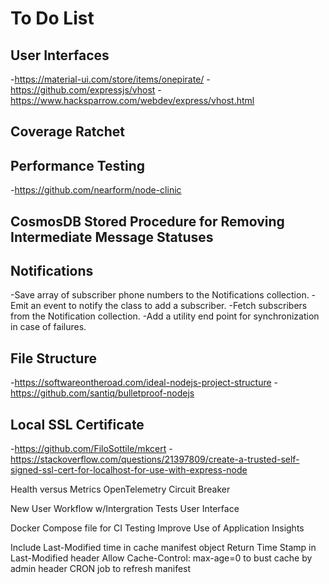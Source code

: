 # To Do List
## User Interfaces
-https://material-ui.com/store/items/onepirate/
-https://github.com/expressjs/vhost
-https://www.hacksparrow.com/webdev/express/vhost.html
## Coverage Ratchet
## Performance Testing
-https://github.com/nearform/node-clinic
## CosmosDB Stored Procedure for Removing Intermediate Message Statuses
## Notifications
-Save array of subscriber phone numbers to the Notifications collection.
-Emit an event to notify the class to add a subscriber.
-Fetch subscribers from the Notification collection.
-Add a utility end point for synchronization in case of failures.
## File Structure
-https://softwareontheroad.com/ideal-nodejs-project-structure
-https://github.com/santiq/bulletproof-nodejs
## Local SSL Certificate
-https://github.com/FiloSottile/mkcert
-https://stackoverflow.com/questions/21397809/create-a-trusted-self-signed-ssl-cert-for-localhost-for-use-with-express-node

Health versus Metrics
OpenTelemetry
Circuit Breaker

New User Workflow w/Intergration Tests
User Interface

Docker Compose file for CI Testing
Improve Use of Application Insights

Include Last-Modified time in cache manifest object
Return Time Stamp in Last-Modified header
Allow Cache-Control: max-age=0 to bust cache by admin header
CRON job to refresh manifest
